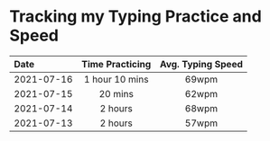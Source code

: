# Tracking my Typing Practice and Speed

| Date       | Time Practicing | Avg. Typing Speed |
| :--------- | :-------------: | :---------------: |
| 2021-07-16 | 1 hour 10 mins  |       69wpm       |
| 2021-07-15 |        20 mins  |       62wpm       |
| 2021-07-14 | 2 hours         |       68wpm       |
| 2021-07-13 | 2 hours         |       57wpm       |
